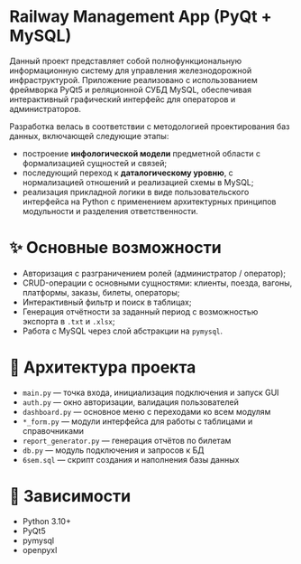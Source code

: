 # Railway Management App (PyQt + MySQL)

Данный проект представляет собой полнофункциональную информационную систему для управления железнодорожной инфраструктурой. Приложение реализовано с использованием фреймворка PyQt5 и реляционной СУБД MySQL, обеспечивая интерактивный графический интерфейс для операторов и администраторов.

Разработка велась в соответствии с методологией проектирования баз данных, включающей следующие этапы:
- построение **инфологической модели** предметной области с формализацией сущностей и связей;
- последующий переход к **даталогическому уровню**, с нормализацией отношений и реализацией схемы в MySQL;
- реализация прикладной логики в виде пользовательского интерфейса на Python с применением архитектурных принципов модульности и разделения ответственности.

# ✨ Основные возможности
- Авторизация с разграничением ролей (администратор / оператор);
- CRUD-операции с основными сущностями: клиенты, поезда, вагоны, платформы, заказы, билеты, операторы;
- Интерактивный фильтр и поиск в таблицах;
- Генерация отчётности за заданный период с возможностью экспорта в `.txt` и `.xlsx`;
- Работа с MySQL через слой абстракции на `pymysql`.

# 🧱 Архитектура проекта
- `main.py` — точка входа, инициализация подключения и запуск GUI
- `auth.py` — окно авторизации, валидация пользователей
- `dashboard.py` — основное меню с переходами ко всем модулям
- `*_form.py` — модули интерфейса для работы с таблицами и справочниками
- `report_generator.py` — генерация отчётов по билетам
- `db.py` — модуль подключения и запросов к БД
- `6sem.sql` — скрипт создания и наполнения базы данных

# 🧪 Зависимости
- Python 3.10+
- PyQt5
- pymysql
- openpyxl

